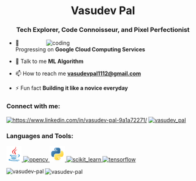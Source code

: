 <h1 align="center">Vasudev Pal</h1>
<h3 align="center">Tech Explorer, Code Connoisseur, and Pixel Perfectionist</h3>

<img align="right" alt="coding" width="400" src=https://www.analyticsinsight.net/wp-content/uploads/2020/03/AI_Animated.gif>

- 🌱 Progressing on **Google Cloud Computing Services**

- 💬 Talk to me **ML Algorithm**

- 📫 How to reach me **vasudevpal1112@gmail.com**

- ⚡ Fun fact **Building it like a novice everyday**

<h3 align="left">Connect with me:</h3>
<p align="left">
<a href="https://linkedin.com/in/https://www.linkedin.com/in/vasudev-pal-9a1a72271/" target="blank"><img align="center" src="https://raw.githubusercontent.com/vasudev-pal/github-profile-readme-generator/master/src/images/icons/Social/linked-in-alt.svg" alt="https://www.linkedin.com/in/vasudev-pal-9a1a72271/" height="30" width="40" /></a>
<a href="https://instagram.com/vasudev_pal" target="blank"><img align="center" src="https://raw.githubusercontent.com/rahuldkjain/github-profile-readme-generator/master/src/images/icons/Social/instagram.svg" alt="vasudev_pal" height="30" width="40" /></a>
</p>

<h3 align="left">Languages and Tools:</h3>
<p align="left"> <a href="https://www.java.com" target="_blank" rel="noreferrer"> <img src="https://raw.githubusercontent.com/devicons/devicon/master/icons/java/java-original.svg" alt="java" width="40" height="40"/> </a> <a href="https://opencv.org/" target="_blank" rel="noreferrer"> <img src="https://www.vectorlogo.zone/logos/opencv/opencv-icon.svg" alt="opencv" width="40" height="40"/> </a> <a href="https://www.python.org" target="_blank" rel="noreferrer"> <img src="https://raw.githubusercontent.com/devicons/devicon/master/icons/python/python-original.svg" alt="python" width="40" height="40"/> </a> <a href="https://scikit-learn.org/" target="_blank" rel="noreferrer"> <img src="https://upload.wikimedia.org/wikipedia/commons/0/05/Scikit_learn_logo_small.svg" alt="scikit_learn" width="40" height="40"/> </a> <a href="https://www.tensorflow.org" target="_blank" rel="noreferrer"> <img src="https://www.vectorlogo.zone/logos/tensorflow/tensorflow-icon.svg" alt="tensorflow" width="40" height="40"/> </a> </p>

<p><img align="left" src="https://github-readme-stats.vercel.app/api/top-langs?username=vasudev-pal&show_icons=true&locale=en&layout=compact" alt="vasudev-pal" /></p>

<p>&nbsp;<img align="center" src="https://github-readme-stats.vercel.app/api?username=vasudev-pal&show_icons=true&locale=en" alt="vasudev-pal" /></p>
